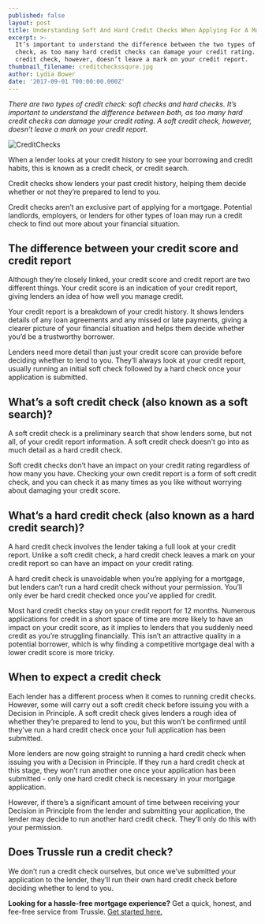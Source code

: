 ```yaml
---
published: false
layout: post
title: Understanding Soft And Hard Credit Checks When Applying For A Mortgage
excerpt: >-
  It’s important to understand the difference between the two types of credit
  check, as too many hard credit checks can damage your credit rating. A soft
  credit check, however, doesn’t leave a mark on your credit report.      
thumbnail_filename: creditcheckssqure.jpg
author: Lydia Bower
date: '2017-09-01 T00:00:00.000Z'
---
```

_There are two types of credit check: soft checks and hard checks. It’s important to understand the difference between both, as too many hard credit checks can damage your credit rating. A soft credit check, however, doesn’t leave a mark on your credit report._ 

![CreditChecks]({{site.baseurl}}/images/post_images/creditchecks.jpg)

When a lender looks at your credit history to see your borrowing and credit habits, this is known as a credit check, or credit search. 

Credit checks show lenders your past credit history, helping them decide whether or not they’re prepared to lend to you. 

Credit checks aren’t an exclusive part of applying for a mortgage. Potential landlords, employers, or lenders for other types of loan may run a credit check to find out more about your financial situation.


## The difference between your credit score and credit report
Although they’re closely linked, your credit score and credit report are two different things. Your credit score is an indication of your credit report, giving lenders an idea of how well you manage credit. 

Your credit report is a breakdown of your credit history. It shows lenders details of any loan agreements and any missed or late payments, giving a clearer picture of your financial situation and helps them decide whether you’d be a trustworthy borrower. 

Lenders need more detail than just your credit score can provide before deciding whether to lend to you. They’ll always look at your credit report, usually running an initial soft check followed by a hard check once your application is submitted.


## What’s a soft credit check (also known as a soft search)?
A soft credit check is a preliminary search that show lenders some, but not all, of your credit report information. A soft credit check doesn’t go into as much detail as a hard credit check.  

Soft credit checks don’t have an impact on your credit rating regardless of how many you have. Checking your own credit report is a form of soft credit check, and you can check it as many times as you like without worrying about damaging your credit score. 


## What’s a hard credit check (also known as a hard credit search)?
A hard credit check involves the lender taking a full look at your credit report. Unlike a soft credit check, a hard credit check leaves a mark on your credit report so can have an impact on your credit rating. 

A hard credit check is unavoidable when you’re applying for a mortgage, but lenders can’t run a hard credit check without your permission. You’ll only ever be hard credit checked once you’ve applied for credit.

Most hard credit checks stay on your credit report for 12 months. Numerous applications for credit in a short space of time are more likely to have an impact on your credit score, as it implies to lenders that you suddenly need credit as you’re struggling financially. This isn’t an attractive quality in a potential borrower, which is why finding a competitive mortgage deal with a lower credit score is more tricky. 


## When to expect a credit check
Each lender has a different process when it comes to running credit checks. However, some will carry out a soft credit check before issuing you with a Decision in Principle. A soft credit check gives lenders a rough idea of whether they’re prepared to lend to you, but this won’t be confirmed until they’ve run a hard credit check once your full application has been submitted.

More lenders are now going straight to running a hard credit check when issuing you with a Decision in Principle. If they run a hard credit check at this stage, they won’t run another one once your application has been submitted - only one hard credit check is necessary in your mortgage application.  

However, if there’s a significant amount of time between receiving your Decision in Principle from the lender and submitting your application, the lender may decide to run another hard credit check. They’ll only do this with your permission. 


## Does Trussle run a credit check?
We don’t run a credit check ourselves, but once we’ve submitted your application to the lender, they’ll run their own hard credit check before deciding whether to lend to you. 

**Looking for a hassle-free mortgage experience?** Get a quick, honest, and fee-free service from Trussle. [Get started here.](https://trussle.com/?utm_source=blog&utm_medium=get-started-cta&utm_campaign=170503 "Trussle") 

